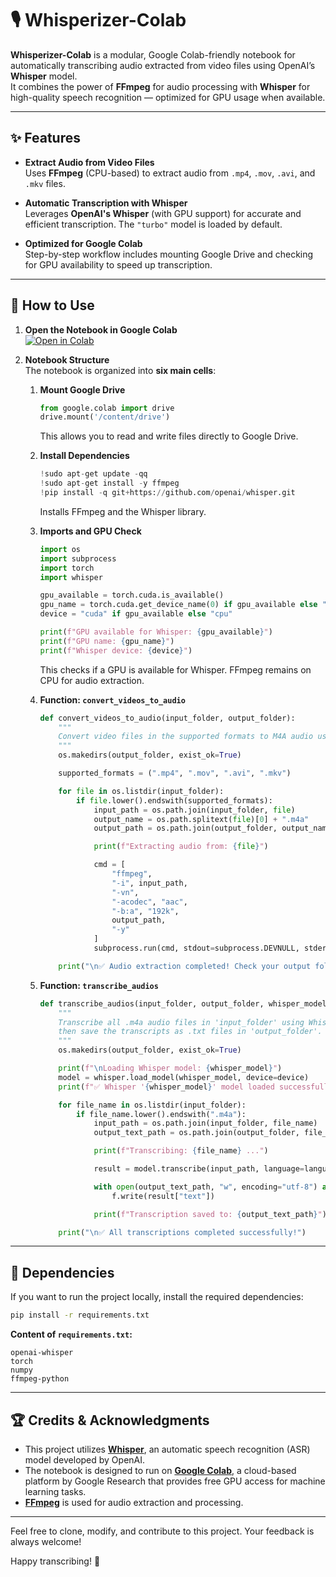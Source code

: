 # 🎙️ Whisperizer-Colab

**Whisperizer-Colab** is a modular, Google Colab-friendly notebook for automatically transcribing audio extracted from video files using OpenAI’s **Whisper** model.  
It combines the power of **FFmpeg** for audio processing with **Whisper** for high-quality speech recognition — optimized for GPU usage when available.

---

## ✨ Features

- **Extract Audio from Video Files**  
  Uses **FFmpeg** (CPU-based) to extract audio from `.mp4`, `.mov`, `.avi`, and `.mkv` files.

- **Automatic Transcription with Whisper**  
  Leverages **OpenAI's Whisper** (with GPU support) for accurate and efficient transcription. The `"turbo"` model is loaded by default.

- **Optimized for Google Colab**  
  Step-by-step workflow includes mounting Google Drive and checking for GPU availability to speed up transcription.

---

## 🚀 How to Use

1. **Open the Notebook in Google Colab**  
   [![Open in Colab](https://colab.research.google.com/assets/colab-badge.svg)](https://colab.research.google.com/github/r-zimmerle/Whisperizer-Colab/blob/main/transcription_colab.ipynb)

2. **Notebook Structure**  
   The notebook is organized into **six main cells**:

   1. **Mount Google Drive**  
      ```python
      from google.colab import drive
      drive.mount('/content/drive')
      ```
      This allows you to read and write files directly to Google Drive.

   2. **Install Dependencies**  
      ```python
      !sudo apt-get update -qq
      !sudo apt-get install -y ffmpeg
      !pip install -q git+https://github.com/openai/whisper.git
      ```
      Installs FFmpeg and the Whisper library.

   3. **Imports and GPU Check**  
      ```python
      import os
      import subprocess
      import torch
      import whisper

      gpu_available = torch.cuda.is_available()
      gpu_name = torch.cuda.get_device_name(0) if gpu_available else "No GPU detected"
      device = "cuda" if gpu_available else "cpu"

      print(f"GPU available for Whisper: {gpu_available}")
      print(f"GPU name: {gpu_name}")
      print(f"Whisper device: {device}")
      ```
      This checks if a GPU is available for Whisper. FFmpeg remains on CPU for audio extraction.

   4. **Function: `convert_videos_to_audio`**  
      ```python
      def convert_videos_to_audio(input_folder, output_folder):
          """
          Convert video files in the supported formats to M4A audio using FFmpeg (CPU).
          """
          os.makedirs(output_folder, exist_ok=True)

          supported_formats = (".mp4", ".mov", ".avi", ".mkv")

          for file in os.listdir(input_folder):
              if file.lower().endswith(supported_formats):
                  input_path = os.path.join(input_folder, file)
                  output_name = os.path.splitext(file)[0] + ".m4a"
                  output_path = os.path.join(output_folder, output_name)

                  print(f"Extracting audio from: {file}")

                  cmd = [
                      "ffmpeg",
                      "-i", input_path,
                      "-vn",
                      "-acodec", "aac",
                      "-b:a", "192k",
                      output_path,
                      "-y"
                  ]
                  subprocess.run(cmd, stdout=subprocess.DEVNULL, stderr=subprocess.DEVNULL)

          print("\n✅ Audio extraction completed! Check your output folder.")
      ```

   5. **Function: `transcribe_audios`**  
      ```python
      def transcribe_audios(input_folder, output_folder, whisper_model="turbo", language="pt"):
          """
          Transcribe all .m4a audio files in 'input_folder' using Whisper (GPU if available),
          then save the transcripts as .txt files in 'output_folder'.
          """
          os.makedirs(output_folder, exist_ok=True)

          print(f"\nLoading Whisper model: {whisper_model}")
          model = whisper.load_model(whisper_model, device=device)
          print(f"✅ Whisper '{whisper_model}' model loaded successfully!\n")

          for file_name in os.listdir(input_folder):
              if file_name.lower().endswith(".m4a"):
                  input_path = os.path.join(input_folder, file_name)
                  output_text_path = os.path.join(output_folder, file_name.replace(".m4a", ".txt"))

                  print(f"Transcribing: {file_name} ...")

                  result = model.transcribe(input_path, language=language)

                  with open(output_text_path, "w", encoding="utf-8") as f:
                      f.write(result["text"])

                  print(f"Transcription saved to: {output_text_path}")

          print("\n✅ All transcriptions completed successfully!")
      ```

---

## 📄 Dependencies

If you want to run the project locally, install the required dependencies:

```bash
pip install -r requirements.txt
```

**Content of `requirements.txt`:**

```
openai-whisper
torch
numpy
ffmpeg-python
```

---

## 🏆 Credits & Acknowledgments  

- This project utilizes **[Whisper](https://github.com/openai/whisper)**, an automatic speech recognition (ASR) model developed by OpenAI.  
- The notebook is designed to run on **[Google Colab](https://colab.research.google.com/)**, a cloud-based platform by Google Research that provides free GPU access for machine learning tasks.  
- **[FFmpeg](https://ffmpeg.org/)** is used for audio extraction and processing.  

---

Feel free to clone, modify, and contribute to this project. Your feedback is always welcome!

Happy transcribing! 🚀

